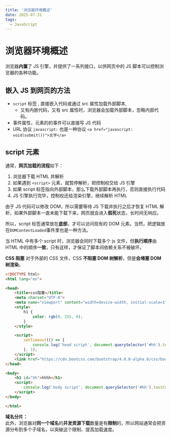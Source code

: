```yaml
---
title: '浏览器环境概述'
date: 2025-07-31
tags:
  - JavaScript
---
```


# 浏览器环境概述

浏览器**内置**了 JS 引擎，并提供了一系列接口，以供网页中的 JS 脚本可以控制浏览器的各种功能。

## 嵌入 JS 到网页的方法
- `script` 标签 , 直接嵌入代码或通过 src 属性加载外部脚本, 
  - 又有内嵌代码，又有 src 属性时，浏览器会加载外部脚本，忽略内部代码。  
- 事件属性，元素的的事件可以直接写 JS 代码
- URL 协议 `javascript:` 也是一种协议 ```<a href="javascript: void(submit())">文字</a>```


## script 元素

通常，**网页加载的流程**如下：
1. 浏览器下载 HTML 并解析
2. 如果遇到 `<script>` 元素，就暂停解析，把控制权交给 JS 引擎
3. 如果 script 标签指向外部脚本，那么下载外部脚本再执行，否则直接执行代码
4. JS 引擎执行完毕，控制权还给渲染引擎，继续解析 HTML


由于 JS 代码可以修改 DOM，所以需要等待 JS 下载并执行之后才恢复 HTML 解析，如果外部脚本一直未能下载下来，网页就会进入**假死**状态，长时间无响应。


所以，script 标签通常放在**底部**，才可以访问现有的 DOM 元素。当然，把逻辑放在`DOMContentLoaded`事件里也是一种方法。


当 HTML 中有多个 script 时，浏览器会同时下载多个 js 文件，但**执行顺序**由 HTML 中的顺序**一致**，只有这样，才保证了脚本间依赖关系不被破坏。

**CSS 阻塞**
对于外部的 CSS 文件，CSS **不阻塞 DOM 树解析**，但是**会堵塞 DOM 树渲染**。 

```html
<!DOCTYPE html>
<html lang="en">

<head>
    <title>css阻塞</title>
    <meta charset="UTF-8">
    <meta name="viewport" content="width=device-width, initial-scale=1">
    <style>
        h1 {
            color: rgb(0, 255, 0);
        }
    </style>

    <script>
        setTimeout(() => {
            console.log('head script', document.querySelector('#hh').textContent)
        }, 1);
    </script>
    <link href="https://cdn.bootcss.com/bootstrap/4.0.0-alpha.6/css/bootstrap.css" rel="stylesheet">
</head>

<body>
    <h1 id="hh">hhhh</h1>
    <script>
        console.log('body script', document.querySelector('#hh').textContent)
    </script>
</body>

</html>
```


**域名分片：**   
此外，浏览器对**同一个域名**的**并发资源下载**数量是有**限制**的，所以网站通常会把资源分布到多个子域名，以突破这个限制、提高加载速度。

